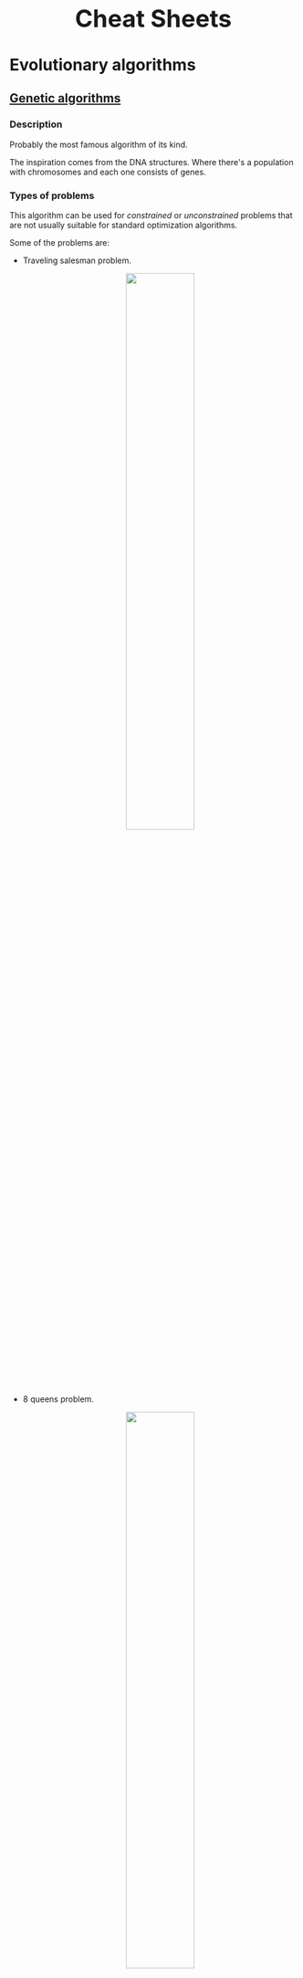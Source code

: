 <h1 align="center" style="font-size:3em">Cheat Sheets</h1>

# Evolutionary algorithms

## [Genetic algorithms](https://github.com/LuisR-jpg/School/blob/master/Optimizaci%C3%B3n%20y%20Metaheur%C3%ADsticas%20II/Evolutionary%20Computing/Genetic%20Algorithms/2.%20Genetic%20Algorithms.pdf)

### Description

Probably the most famous algorithm of its kind.

The inspiration comes from the DNA structures. 
Where there's a population with chromosomes and each one consists of genes. 

### Types of problems

This algorithm can be used for *constrained* or *unconstrained* problems that are not usually suitable for standard optimization algorithms.

Some of the problems are:

- Traveling salesman problem.

    <div align = "center">
        <img width = "50%" src = "https://raw.githubusercontent.com/LuisR-jpg/School/ace1251133c78f82a528922269753d4ef6a8190e/Optimizaci%C3%B3n%20y%20Metaheur%C3%ADsticas%20II/data/TSP.jpg">
    </div>

- 8 queens problem.

    <div align = "center">
        <img width = "50%" src = "https://raw.githubusercontent.com/LuisR-jpg/School/master/Optimizaci%C3%B3n%20y%20Metaheur%C3%ADsticas%20II/data/Solutions8Queens.webp">
    </div>

### Representation

There are several alternatives:

- Binary representation.
    
    It's the original approach; the implementation is an array of bools.

- Integer representation.
    
    Integer array.

- Real representation.

    Array $x$ where each $x_i$ is a real number.

### Parent selection technique

- Roulette/Proportional selection

    We can think of a roulette that has one slice per chromosome of the population. The size of the slice varies depending on the fitnesses; the better it is, the wider its corresponding slice is. 

- Tournament selection

    Consists of choosing k random elements and selecting the fittest one.

### Crossover/Recombination 

The goal is to generate an offspring combining the parents' properties. There are different approaches depending on the representation.

#### Binary and integer representation

- 1 point crossover.

    Consists of choosing a random pivot point and the new individual will be generated with the left side of the first parent and the right side of the second.

- N points crossover.

    Same idea as 1 point crossover but several sections are used.

- Uniform crossover. 

    The new individual is created element by element, randomly picking values from one parent or the other.

#### Real valued representation

- Discrete reproduction.

    Same as uniform crossover. 

- Asymmetric reproduction.

    The offspring is generated with a weighted sum. 
    $$o_i = \alpha p_1 + (1 - \alpha) p_2$$
    Where $\alpha$ is a value between 0 and 1. 

### Mutation

The goal is to modify individuals in order to explore the search space. Some of the most used techniques are:

- Bitwise mutation.
    
    Consists of choosing 1 or more genes and changing their values.

- Random resetting. 

    Consists of randomly choosing 1 or more genes and reset their values.

- Uniform mutation.

    Consists of randomly choosing 1 or more genes and replace their values by a number within the constraints.

- Swap mutation.

    Used for the permutation representation and consists of selecting two genes and swapping their values.

### Pseudocode

<p align = "center">Genetic algorithm</p>

```
Parameters: 
    N -> Population size
    G -> Maximum number of generations
    Pr -> Reproduction probability
    Pm -> Mutation probability
Return: The elite individual

Begin 
    Create the initial population
    Calculate the population fitness
    Get the elite
    While the number of generations is less than G or a good solution hasn't been found
        Select the parents
        Apply crossover
        Apply mutation
        Calculate the population fitness
        Get the elite or include the elite in the population
    End while
End
```

## [Evolution strategies](https://github.com/LuisR-jpg/School/blob/master/Optimizaci%C3%B3n%20y%20Metaheur%C3%ADsticas%20II/Evolutionary%20Computing/Evolution%20Strategies/EvolutionStrategies.pdf)

### Description

The main characteristis of this algorithms is the *self-adaptation* of parameters, since they evolve with the individual itself.

### Types of problems

It's designed to solve continuous multidimensional optimization problems.

### Representation

The individual's solution is represented with a vector of $d$ real values where $d$ is the number of features to optimize. In addition to the values, a *mutation step size* is used to guide the change of each individual's mutation. 

- If all the variables to be calculated are in the same range, a single step size can be used.

$$<\vec{x_i}, \sigma_1>$$

- Otherwise, a size per featue is recommended.

$$<\vec{x_i}, \vec{\sigma_1}>$$

### Parent selection technique

Completely random, this is because the whole population is seen as parent.

### Crossover/Recombination 

Two variants are used: 

- Intermediate recombination 

    $$\frac{\vec{p_1} + \vec{p_2}}{2}$$

- Discrete recombination

    $$RandomSelection \quad [\vec{p_1}_i, \vec{p_2}_i]$$


### Mutation

The mutation of the features consist of adding a random value based on a normal distribution zero-centered with a standard deviation equals to the corresponding $\sigma$.

$$x_i' = x_i + N(0, \sigma_1)$$

On the other hand, updating the step size depends of the chosen representation.

- With one step size

    $$\sigma' = \sigma e^{N(0, \tau)}$$

    Where $\tau = \frac{1}{\sqrt{n}}$ and $n$ is the population size.

- With $d$ step sizes

    $$\sigma' = \sigma e^{N(0, \tau_1)+N(0, \tau_2)}$$

    Where $\tau_1 = \frac{1}{\sqrt{n}}$, $\tau_2 = \frac{1}{\sqrt{2\sqrt{n}}}$ and $n$ is the population size.

Also, see the **1/5 sucess rule**.

### Survivor selection

After creating the offspring $\lambda$ and calculating their fitness, the best $\mu$ are deterministically chosen. There are two approaches.

- $(\mu, \lambda)$ selection: The best $\mu$ individuals are selected out of the offspring.

- $(\mu + \lambda)$ selection: Where the $\mu$ individuals are selected out of the union of parents and offspring.

### Pseudocode

<p align = "center">Evolution strategies</p>

```
Parameters:
    N -> Population size
    λ -> Offspring size
    G -> Maximum number of generations

Return: The elite individual

Begin 
    Create the initial population
    Calculate the population fitness
    Get the elite
    While the number of generations is less than G or a good solution hasn't been found
        Recombination
        Mutation
        Calculate the population fitness
        Survivor selection (the best individuals)
        Get the elite or include the elite in the population
    End while
End
```

## [Evolutionary programming](https://github.com/LuisR-jpg/School/blob/master/Optimizaci%C3%B3n%20y%20Metaheur%C3%ADsticas%20II/Evolutionary%20Computing/Evolutionary%20Programming/0.%20Optimizaci%C3%B3n.pdf)

### Description

The solutions represent species instead of individuals.

### Types of problems

It has evolved to solve continuous multidimensional optimization problems.

### Representation

The individual's solution is represented with a vector of $d$ real values where $d$ is the number of features to optimize. In addition to the values, a *mutation step size* is used to guide the change of each individual's mutation. 

$$<\vec{x_i}, \vec{\sigma_1}>$$

### Mutation

Each value is mutated with a random number based on its step size. 

Step size is later updated as well.

$$\sigma_i' = \sigma_i (1 + N(0, \alpha))$$

$$x_i' = x_i + N(0, \sigma_i')$$

$$\alpha \approx 0.2$$

### Survivor selection

$(\mu + \lambda)$ selection: Where the best $\mu$ individuals are selected out of the union of parents and offspring.

### Pseudocode

<p align = "center">Evolutionary programming</p>

```
Parameters:
    μ -> Population size
    G -> Maximum number of generations

Return: the elite individual

Begin 
    Create the initial population
    Calculate the population fitness
    Get the elite
    While the number of generations is less than G or a good solution hasn't beed found
        Mutation of all the species
        Calculate the population fitness
        Survivor selection
        Get the elite or include the elite in the population
    End while
End
```

## [Differential evolution](https://github.com/LuisR-jpg/School/blob/master/Optimizaci%C3%B3n%20y%20Metaheur%C3%ADsticas%20II/Evolutionary%20Computing/Differential%20Evolution/DifferentialEvolution.pdf)

### Description

This a robust algorithm and introduces the idea of mutating individuals based on 3 others, in order to work as a gravitational force into the minimums.

### Types of problems

This algorithm solves continuous multidimensional optimization problems.

### Representation

A vector of real values.

$$x^i = <x_1^i, x_2^i,...,x_d^i>$$

### Mutation

This is the main operation of differential evolution.

For each individual $x^i$, another one called $v^i$ is generated by performing the following operation.

$$v^i = x^{r1} + (x^{r2} - x^{r3})F$$

$$0 \leq F \leq 2$$

### Crossover/Recombination 

A new individual is created element by element, randomly picking values from the original one $x^i$ or the mutated one $v^i$.

This is performed based on a Crossover probability $0 \leq Cr \leq 1$.

$$u^i_k = v^i_k \quad if \quad rand(0, 1) \leq Cr \quad else \quad x^i_k$$

### Survivor selection

Tournament is used: The best individual between $u^i$ and $x^i$ is selected to be part of the next generation.

### Pseudocode

<p align = "center">Differential evolution</p>

```
Parameters: 
    N -> Population size
    G -> Maximum number of generations
    Cr -> Crossover probability

Return: the best individual

Begin 
    Create the initial population of N individuals
    Calculate the population fitness
    While the number of generations is less than G or a good solution hasn't been found
        For each individual in the population.
            Mutation -> Create new individual
            Crossover -> Combine the individuals
            Calculate the fitness of the new one
            Selection -> Select the best between both
        End for
    End while
End
```

## [Genetic programming](https://github.com/LuisR-jpg/School/blob/master/Optimizaci%C3%B3n%20y%20Metaheur%C3%ADsticas%20II/Evolutionary%20Computing/Generic%20Programming/6.%20Genetic%20Programming.pdf)

### Description

The original goal was to evolve computational programs using syntax trees to solve a problem given a dataset.

This algorithm could instead be positioned in machine learning.

### Types of problems

Supervised learning problem.

### Representation

The individuals are usually represented as syntax trees.

So, the elements of each individual are:

- Terminals. Leaf nodes in the syntax tree.

- Functions. Internal nodes of a syntax tree, they can be seen as operations.

### Initial population

There are three ways to create the very first population. 

- Full. 

    A set of trees are created with a given depth.

- Grow. 

    Each node randomly selects elements from either the set of Functions or the set of Terminals.

- Half-and-half.

    As its name says, it's a mixture of full and grow.

### Parent selection technique

Tournament selection is the most used for this technique.

### Crossover/Recombination 

The classic crossover consists of randomly selecting a crossover point in each parent and using the subtree of the second parent instead of the first's. 

### Mutation

- Subtree mutation

    Randomly selects a mutation point in a tree and replaces the subtree for a random one.

- Point mutation

    Consists of replacing a function F for another one with the same arity.

### Survivor selection

### Pseudocode

<p align = "center">Genetic programming</p>

```
Parameters:
N -> Population size

Return: Best program

Begin 
    Create an initial population P of programs
    Calculate the fitness of all programs
    Get the best program
    While a termination criterion is not reached
        Parent selection
        Crossover
        Mutation
        Replace the worst one with the one just created
        Get new fitness
        if fitness(new) > fitness(best)
            Update best
        End if
    End while
End
```

# Metaheuristics

## [Particle swarm optimization](https://github.com/LuisR-jpg/School/blob/master/Optimizaci%C3%B3n%20y%20Metaheur%C3%ADsticas%20II/Metaheuristics/ParticleSwarm/Particle_Swarm_Optimization.pdf)

### Description

### Types of problems

### Representation

### Parent selection technique

### Crossover/Recombination 

### Mutation

### Survivor selection

### Pseudocode

<p align = "center">Particle swarm optimization</p>

```
```

## Ant colony

### Description

### Types of problems

### Representation

### Parent selection technique

### Crossover/Recombination 

### Mutation

### Survivor selection

### Pseudocode

<p align = "center">Ant colony</p>

```
```